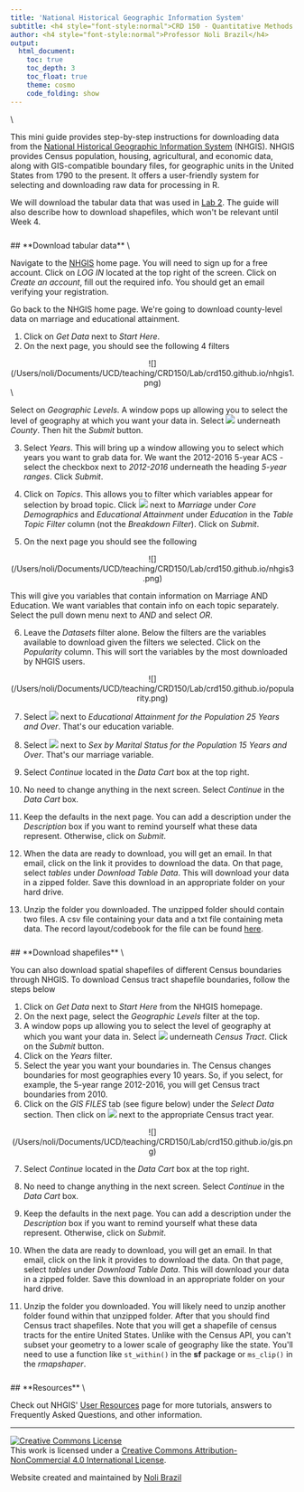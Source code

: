 ```yaml
---
title: 'National Historical Geographic Information System'
subtitle: <h4 style="font-style:normal">CRD 150 - Quantitative Methods in Community Research</h4>
author: <h4 style="font-style:normal">Professor Noli Brazil</h4>
output: 
  html_document:
    toc: true
    toc_depth: 3
    toc_float: true
    theme: cosmo
    code_folding: show
---
```



<style>
p.comment {
background-color: #DBDBDB;
padding: 10px;
border: 1px solid black;
margin-left: 25px;
border-radius: 5px;
font-style: italic;
}

.figure {
   margin-top: 20px;
   margin-bottom: 20px;
}

h1.title {
  font-weight: bold;
  font-family: Arial;  
}

h2.title {
  font-family: Arial;  
}

</style>


<style type="text/css">
#TOC {
  font-size: 13px;
  font-family: Arial;
}
</style>


\



This mini guide provides step-by-step instructions for downloading data from the [National Historical Geographic Information System](https://www.nhgis.org/) (NHGIS). NHGIS provides Census population, housing, agricultural, and economic data, along with GIS-compatible boundary files, for geographic units in the United States from 1790 to the present.  It offers a user-friendly system for selecting and downloading raw data for processing in R.

We will download the tabular data that was used in [Lab 2](https://crd150.github.io/lab2.html). The guide will also describe how to download shapefiles, which won't be relevant until Week 4.

<div style="margin-bottom:25px;">
</div>
##  **Download tabular data**
\

Navigate to the [NHGIS](https://www.nhgis.org/) home page.  You will need to sign up for a free account.  Click on *LOG IN*  located at the top right of the screen.  Click on *Create an account*, fill out the required info.  You should get an email verifying your registration.

Go back to the NHGIS home page.  We're going to download county-level data on marriage and educational attainment.  

1. Click on *Get Data* next to *Start Here*.
2. On the next page, you should see the following 4 filters

<center>
![](/Users/noli/Documents/UCD/teaching/CRD150/Lab/crd150.github.io/nhgis1.png)


</center>
\

Select on *Geographic Levels*.  A window pops up allowing you to select the level of geography at which you want your data in.  Select ![](/Users/noli/Documents/UCD/teaching/CRD150/Lab/crd150.github.io/nhgis2.png) underneath *County*.  Then hit the *Submit* button.

3. Select *Years*.  This will bring up a window allowing you to select which years you want to grab data for.  We want the 2012-2016 5-year ACS - select the checkbox next to *2012-2016* underneath the heading *5-year ranges*. Click *Submit*.

4. Click on *Topics*. This allows you to filter which variables appear for selection by broad topic.  Click ![](/Users/noli/Documents/UCD/teaching/CRD150/Lab/crd150.github.io/nhgis2.png) next to *Marriage* under *Core Demographics* and *Educational Attainment* under *Education* in the *Table Topic Filter* column (not the *Breakdown Filter*). Click on *Submit*.

5. On the next page you should see the following

<center>
![](/Users/noli/Documents/UCD/teaching/CRD150/Lab/crd150.github.io/nhgis3.png)

</center>


This will give you variables that contain information on Marriage AND Education.  We want variables that contain info on each topic separately.  Select the pull down menu next to *AND* and select *OR*.

6. Leave the *Datasets* filter alone.  Below the filters are the variables available to download given the filters we selected.  Click on the *Popularity* column. This will sort the variables by the most downloaded by NHGIS users. 

<center>
![](/Users/noli/Documents/UCD/teaching/CRD150/Lab/crd150.github.io/popularity.png)

</center>


7. Select ![](/Users/noli/Documents/UCD/teaching/CRD150/Lab/crd150.github.io/nhgis2.png) next to *Educational Attainment for the Population 25 Years and Over*.  That's our education variable.

8. Select ![](/Users/noli/Documents/UCD/teaching/CRD150/Lab/crd150.github.io/nhgis2.png) next to *Sex by Marital Status for the Population 15 Years and Over*.  That's our marriage variable.

9. Select *Continue* located in the *Data Cart* box at the top right.

10. No need to change anything in the next screen. Select *Continue* in the *Data Cart* box.

11. Keep the defaults in the next page. You can add a description under the *Description* box if you want to remind yourself what these data represent. Otherwise, click on *Submit*.

12. When the data are ready to download, you will get an email.  In that email, click on the link it provides to download the data.  On that page, select *tables* under *Download Table Data*. This will download your data in a zipped folder. Save this download in an appropriate folder on your hard drive.

13. Unzip the folder you downloaded. The unzipped folder should contain two files. A csv file containing your data and a txt file containing meta data.  The record layout/codebook for the file can be found [here](https://raw.githubusercontent.com/crd150/data/master/nhgis0086_ds225_20165_2016_county_codebook.txt).  

<div style="margin-bottom:25px;">
</div>
## **Download shapefiles**
\

You can also download spatial shapefiles of different Census boundaries through NHGIS.  To download Census tract shapefile boundaries, follow the steps below

1. Click on *Get Data* next to *Start Here* from the NHGIS homepage.
2. On the next page, select the *Geographic Levels* filter at the top.
3. A window pops up allowing you to select the level of geography at which you want your data in.  Select ![](/Users/noli/Documents/UCD/teaching/CRD150/Lab/crd150.github.io/nhgis2.png) underneath *Census Tract*.  Click on the *Submit* button.
4. Click on the *Years* filter.
5. Select the year you want your boundaries in.  The Census changes boundaries for most geographies every 10 years. So, if you select, for example, the 5-year range 2012-2016, you will get Census tract boundaries from 2010.  
6. Click on the *GIS FILES* tab (see figure below) under the *Select Data* section.  Then click on ![](/Users/noli/Documents/UCD/teaching/CRD150/Lab/crd150.github.io/nhgis2.png) next to the appropriate Census tract year.

<center>
![](/Users/noli/Documents/UCD/teaching/CRD150/Lab/crd150.github.io/gis.png)

</center>


7. Select *Continue* located in the *Data Cart* box at the top right.

8. No need to change anything in the next screen. Select *Continue* in the *Data Cart* box.

9. Keep the defaults in the next page. You can add a description under the *Description* box if you want to remind yourself what these data represent. Otherwise, click on *Submit*.

10. When the data are ready to download, you will get an email.  In that email, click on the link it provides to download the data.  On that page, select *tables* under *Download Table Data*. This will download your data in a zipped folder. Save this download in an appropriate folder on your hard drive.

13. Unzip the folder you downloaded. You will likely need to unzip another folder found within that unzipped folder.  After that you should find Census tract shapefiles.  Note that you will get a shapefile of census tracts for the entire United States.  Unlike with the Census API, you can't subset your geometry to a lower scale of geography like the state.  You'll need to use a function like `st_within()` in the **sf** package or `ms_clip()` in the *rmapshaper*.

<div style="margin-bottom:25px;">
</div>
## **Resources**
\

Check out NHGIS' [User Resources](https://nhgis.org/user-resources) page for more tutorials, answers to Frequently Asked Questions, and other information.


***

<a rel="license" href="http://creativecommons.org/licenses/by-nc/4.0/"><img alt="Creative Commons License" style="border-width:0" src="https://i.creativecommons.org/l/by-nc/4.0/88x31.png" /></a><br />This work is licensed under a <a rel="license" href="http://creativecommons.org/licenses/by-nc/4.0/">Creative Commons Attribution-NonCommercial 4.0 International License</a>.


Website created and maintained by [Noli Brazil](https://nbrazil.faculty.ucdavis.edu/)
